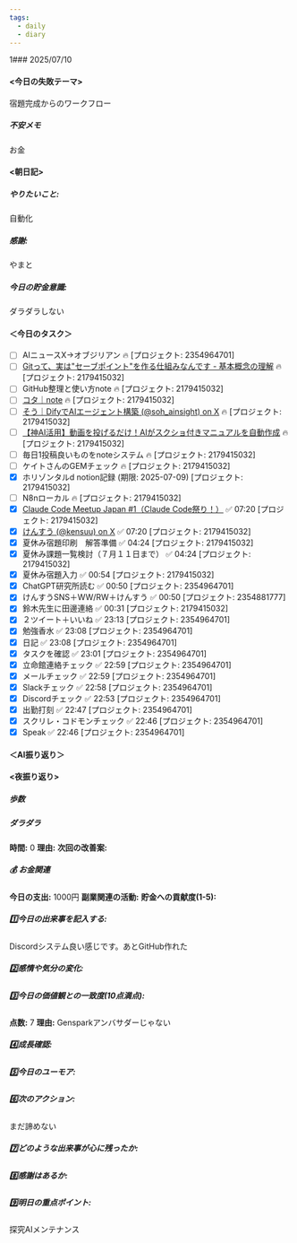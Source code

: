 ```yaml
---
tags:
  - daily
  - diary
---
```

1### 2025/07/10

#### <今日の失敗テーマ>
宿題完成からのワークフロー
##### 不安メモ
お金
#### <朝日記>
##### やりたいこと: 
自動化
##### 感謝: 
やまと
##### 今日の貯金意識: 
ダラダラしない
#### ＜今日のタスク＞
- [ ] AIニュースX→オブジリアン 🔥 [プロジェクト: 2354964701]
- [ ] [Gitって、実は"セーブポイント"を作る仕組みなんです - 基本概念の理解](https://zenn.dev/akira_papa/books/dae1990670168d/viewer/add93c) 🔥 [プロジェクト: 2179415032]
- [ ] GitHub整理と使い方note 🔥 [プロジェクト: 2179415032]
- [ ] [コタ｜note](https://note.com/nyattoh) 🔥 [プロジェクト: 2179415032]
- [ ] [そう｜DifyでAIエージェント構築 (@soh_ainsight) on X](https://x.com/soh_ainsight/status/1940913455315513745) 🔥 [プロジェクト: 2179415032]
- [ ] [【神AI活用】動画を投げるだけ！AIがスクショ付きマニュアルを自動作成](https://www.youtube.com/watch?v=DpT4iFjCeqY) 🔥 [プロジェクト: 2179415032]
- [ ] 毎日1投稿良いものをnoteシステム 🔥 [プロジェクト: 2179415032]
- [ ] ケイトさんのGEMチェック 🔥 [プロジェクト: 2179415032]
- [x] ホリゾンタルd notion記録 (期限: 2025-07-09) [プロジェクト: 2179415032]
- [ ] N8nローカル 🔥 [プロジェクト: 2179415032]
- [x] [Claude Code Meetup Japan #1（Claude Code祭り！）](https://m.youtube.com/watch?v=CZ8yZ7aawW0&pp=0gcJCfwAo7VqN5tD) ✅ 07:20 [プロジェクト: 2179415032]
- [x] [けんすう (@kensuu) on X](https://x.com/kensuu/status/1942222286662336674) ✅ 07:20 [プロジェクト: 2179415032]
- [x] 夏休み宿題印刷　解答準備 ✅ 04:24 [プロジェクト: 2179415032]
- [x] 夏休み課題一覧検討（７月１１日まで） ✅ 04:24 [プロジェクト: 2179415032]
- [x] 夏休み宿題入力 ✅ 00:54 [プロジェクト: 2179415032]
- [x] ChatGPT研究所読む ✅ 00:50 [プロジェクト: 2354964701]
- [x] けんすうSNS＋WW/RW＋けんすう ✅ 00:50 [プロジェクト: 2354881777]
- [x] 鈴木先生に田邊連絡 ✅ 00:31 [プロジェクト: 2179415032]
- [x] ２ツイート＋いいね ✅ 23:13 [プロジェクト: 2354964701]
- [x] 勉強香水 ✅ 23:08 [プロジェクト: 2354964701]
- [x] 日記 ✅ 23:08 [プロジェクト: 2354964701]
- [x] タスクを確認 ✅ 23:01 [プロジェクト: 2354964701]
- [x] 立命館連絡チェック ✅ 22:59 [プロジェクト: 2354964701]
- [x] メールチェック ✅ 22:59 [プロジェクト: 2354964701]
- [x] Slackチェック ✅ 22:58 [プロジェクト: 2354964701]
- [x] Discordチェック ✅ 22:53 [プロジェクト: 2354964701]
- [x] 出勤打刻 ✅ 22:47 [プロジェクト: 2354964701]
- [x] スクリレ・コドモンチェック ✅ 22:46 [プロジェクト: 2354964701]
- [x] Speak ✅ 22:46 [プロジェクト: 2354964701]

#### ＜AI振り返り＞

#### <夜振り返り>
##### 歩数

##### ダラダラ
**時間:** 0
**理由:** 
**次回の改善案:** 

##### 💰 お金関連
**今日の支出:** 1000円
**副業関連の活動:** 
**貯金への貢献度(1-5):** 

##### 1️⃣今日の出来事を記入する: 
Discordシステム良い感じです。あとGitHub作れた
##### 2️⃣感情や気分の変化: 

##### 3️⃣今日の価値観との一致度(10点満点): 
**点数:** 7
**理由:** 
Gensparkアンバサダーじゃない
##### 4️⃣成長確認: 

##### 5️⃣今日のユーモア: 

##### 6️⃣次のアクション: 
まだ諦めない
##### 7️⃣どのような出来事が心に残ったか: 

##### 8️⃣感謝はあるか:

##### 9️⃣明日の重点ポイント:
探究AIメンテナンス